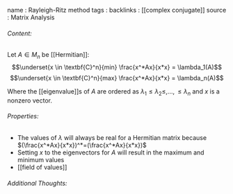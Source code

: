 name : Rayleigh-Ritz  method
tags : 
backlinks : [[complex conjugate]]
source : Matrix Analysis

###### Content:
Let $A \in M_n$ be [[Hermitian]]:
$$\underset{x \in \textbf{C}^n}{min} \frac{x^*Ax}{x*x} = \lambda_1(A)$$
$$\underset{x \in \textbf{C}^n}{max} \frac{x^*Ax}{x*x} = \lambda_n(A)$$

Where the [[eigenvalue]]s of $A$ are ordered as $\lambda_1 \leq \lambda_2 \leq,...,\leq \lambda_n$ and $x$ is a nonzero vector.

###### Properties:
- The values of $\lambda$ will always be real for a Hermitian matrix because $(\frac{x^*Ax}{x*x})^*=(\frac{x^*Ax}{x*x})$
- Setting $x$ to the eigenvectors for $A$ will result in the maximum and minimum values
- [[field of values]]

###### Additional Thoughts:
